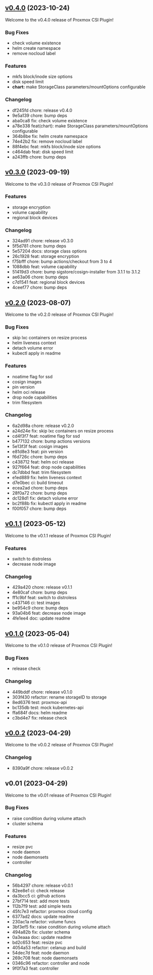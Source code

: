 
<a name="v0.4.0"></a>
## [v0.4.0](https://github.com/sergelogvinov/proxmox-csi-plugin/compare/v0.3.0...v0.4.0) (2023-10-24)

Welcome to the v0.4.0 release of Proxmox CSI Plugin!

### Bug Fixes

- check volume existence
- helm create namespace
- remove nocloud label

### Features

- mkfs block/inode size options
- disk speed limit
- **chart:** make StorageClass parameters/mountOptions configurable

### Changelog

* df245fd chore: release v0.4.0
* 9e5a139 chore: bump deps
* aba0ca8 fix: check volume existence
* a78e338 feat(chart): make StorageClass parameters/mountOptions configurable
* 364b8be fix: helm create namespace
* 74e42b2 fix: remove nocloud label
* 88f4ebc feat: mkfs block/inode size options
* c464dab feat: disk speed limit
* a243ffb chore: bump deps

<a name="v0.3.0"></a>
## [v0.3.0](https://github.com/sergelogvinov/proxmox-csi-plugin/compare/v0.2.0...v0.3.0) (2023-09-19)

Welcome to the v0.3.0 release of Proxmox CSI Plugin!

### Features

- storage encryption
- volume capability
- regional block devices

### Changelog

* 324ad91 chore: release v0.3.0
* 5f5d781 chore: bump deps
* 5e57204 docs: storage class options
* 26c1928 feat: storage encryption
* f75bfff chore: bump actions/checkout from 3 to 4
* 1088dbb feat: volume capability
* 51419d3 chore: bump sigstore/cosign-installer from 3.1.1 to 3.1.2
* ae63a06 chore: bump deps
* c7d1541 feat: regional block devices
* 4ceef77 chore: bump deps

<a name="v0.2.0"></a>
## [v0.2.0](https://github.com/sergelogvinov/proxmox-csi-plugin/compare/v0.1.1...v0.2.0) (2023-08-07)

Welcome to the v0.2.0 release of Proxmox CSI Plugin!

### Bug Fixes

- skip lxc containers on resize process
- helm liveness context
- detach volume error
- kubectl apply in readme

### Features

- noatime flag for ssd
- cosign images
- pin version
- helm oci release
- drop node capabilities
- trim filesystem

### Changelog

* 6a2d98a chore: release v0.2.0
* a24d24e fix: skip lxc containers on resize process
* cd4f3f7 feat: noatime flag for ssd
* b477132 chore: bump actions versions
* 5e13f3f feat: cosign images
* e81d8e3 feat: pin version
* f6d726c chore: bump deps
* c438712 feat: helm oci release
* 927f664 feat: drop node capabilities
* dc7dbbd feat: trim filesystem
* e1ed889 fix: helm liveness context
* d7e0bec ci: build timeout
* ecea2ad chore: bump deps
* 28f0a72 chore: bump deps
* dc128d1 fix: detach volume error
* bc2f88b fix: kubectl apply in readme
* f00f057 chore: bump deps

<a name="v0.1.1"></a>
## [v0.1.1](https://github.com/sergelogvinov/proxmox-csi-plugin/compare/v0.1.0...v0.1.1) (2023-05-12)

Welcome to the v0.1.1 release of Proxmox CSI Plugin!

### Features

- switch to distroless
- decrease node image

### Changelog

* 429a420 chore: release v0.1.1
* 4e80caf chore: bump deps
* ff1c9bf feat: switch to distroless
* c437146 ci: test images
* be954c9 chore: bump deps
* 93a04b6 feat: decrease node image
* 4fe1ee4 doc: update readme

<a name="v0.1.0"></a>
## [v0.1.0](https://github.com/sergelogvinov/proxmox-csi-plugin/compare/v0.0.2...v0.1.0) (2023-05-04)

Welcome to the v0.1.0 release of Proxmox CSI Plugin!

### Bug Fixes

- release check

### Changelog

* 449bddf chore: release v0.1.0
* 303f430 refactor: rename storageID to storage
* 8ed6376 test: proxmox-api
* bc135db test: mock kubernetes-api
* ffa684f docs: helm readme
* c3bd4e7 fix: release check

<a name="v0.0.2"></a>
## [v0.0.2](https://github.com/sergelogvinov/proxmox-csi-plugin/compare/v0.01...v0.0.2) (2023-04-29)

Welcome to the v0.0.2 release of Proxmox CSI Plugin!

### Changelog

* 8390a9f chore: release v0.0.2

<a name="v0.01"></a>
## v0.01 (2023-04-29)

Welcome to the v0.01 release of Proxmox CSI Plugin!

### Bug Fixes

- raise condition during volume attach
- cluster schema

### Features

- resize pvc
- node daemon
- node daemonsets
- controller

### Changelog

* 56b4297 chore: release v0.0.1
* 82ee8e1 ci: check release
* da3bcc5 ci: github actions
* 27bf714 test: add more tests
* 112b7f9 test: add simple tests
* 45fc7e3 refactor: proxmox cloud config
* 6377ad2 docs: update readme
* 230ac1a refactor: volume funcs
* 3bf3ef5 fix: raise condition during volume attach
* 494a82b fix: cluster schema
* 0a3eaaa doc: update readme
* bd2c653 feat: resize pvc
* 4054a53 refactor: celanup and build
* 54dec7d feat: node daemon
* 269c708 feat: node daemonsets
* 0346c96 refactor: controller and node
* 9f0f7a3 feat: controller
